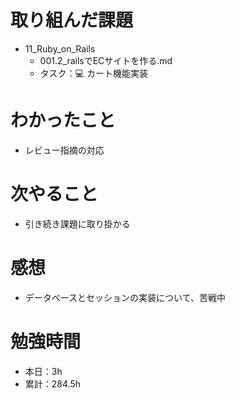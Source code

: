 # 取り組んだ課題
* 11_Ruby_on_Rails
  * 001.2_railsでECサイトを作る.md
  * タスク：💻 カート機能実装

# わかったこと
* レビュー指摘の対応

# 次やること
* 引き続き課題に取り掛かる

# 感想
* データベースとセッションの実装について、苦戦中

# 勉強時間
* 本日：3h
* 累計：284.5h
